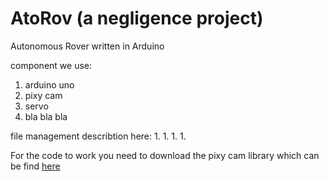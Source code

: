 # AtoRov (a negligence project)
Autonomous Rover written in Arduino

component we use:
1. arduino uno
1. pixy cam
1. servo
1. bla bla bla


file management describtion here:
1. 
1. 
1. 
1. 

For the code to work you need to download the pixy cam library which can be find [here](https://pixycam.com/downloads-pixy1/)
